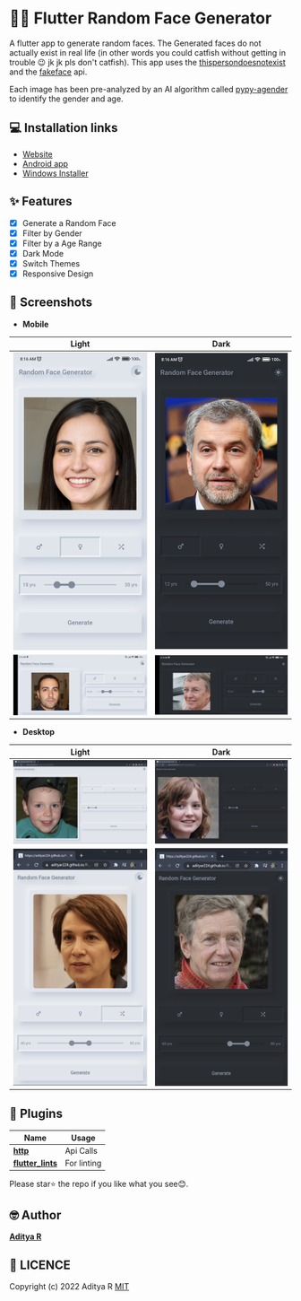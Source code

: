 
# 👨👩 Flutter Random Face Generator


A flutter app to generate random faces. The Generated faces do not actually exist in real life (in other words you could catfish without getting in trouble 😉 jk jk pls don't catfish). This app uses the [thispersondoesnotexist](https://thispersondoesnotexist.com/) and the [fakeface](https://thispersondoesnotexist.com/) api.

Each image has been pre-analyzed by an AI algorithm called [pypy-agender](https://github.com/aristofun/py-agender) to identify the gender and age.

## 💻 Installation links

- [Website](https://adityar224.github.io/Random-Face-Generator/#/)
- [Android app](https://github.com/adityar224/Random-Face-Generator/releases/download/1.0.2/Random-Face-Generator-1.0.2.apk)
- [Windows Installer](https://github.com/adityar224/Random-Face-Generator/releases/download/1.0.2/Random-Face-Generator-Setup-1.0.2.exe)

## ✨ Features

- [x] Generate a Random Face
- [x] Filter by Gender
- [x] Filter by a Age Range
- [x] Dark Mode
- [x] Switch Themes
- [x] Responsive Design

## 📸 Screenshots

- **Mobile**

| Light                             | Dark                              |
| --------------------------------- | --------------------------------- |
| <img src="Screenshots/mobile-portrait-light.jpg">  | <img src="Screenshots/mobile-portrait-dark.jpg">  |
| <img src="Screenshots/mobile-landscape-light.jpg">  | <img src="Screenshots/mobile-landscape-dark.jpg">  |

- **Desktop**

| Light                             | Dark                              |
| --------------------------------- | --------------------------------- |
| <img src="Screenshots/web-expanded-light.png">  | <img src="Screenshots/web-expanded-dark.png">  |
| <img src="Screenshots/web-mobileview-light.png">  | <img src="Screenshots/web-mobileview-dark.png">  |

## 🔌 Plugins

| Name                                                    | Usage                                               |
| ------------------------------------------------------- | --------------------------------------------------- |
| [**http**](https://pub.dev/packages/http)       | Api Calls                                    |
| [**flutter_lints**](https://pub.dev/packages/flutter_lints)      | For linting      |

Please star⭐ the repo if you like what you see😊.

## 🤓 Author

**[Aditya R](https://github.com/adityar224)**

## 🔖 LICENCE
Copyright (c) 2022 Aditya R
[MIT](https://github.com/adityar224/Random-Face-Generator/blob/master/LICENSE)